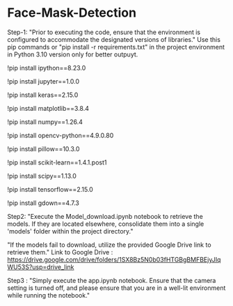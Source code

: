 # Face-Mask-Detection
Step-1: 
"Prior to executing the code, ensure that the environment is configured to accommodate the designated versions of libraries."
Use this pip commands or "pip install -r requirements.txt" in the project environment in Python 3.10 version only for better outpuyt.

!pip install ipython==8.23.0

!pip install jupyter==1.0.0

!pip install keras==2.15.0

!pip install matplotlib==3.8.4

!pip install numpy==1.26.4

!pip install opencv-python==4.9.0.80

!pip install pillow==10.3.0

!pip install scikit-learn==1.4.1.post1

!pip install scipy==1.13.0

!pip install tensorflow==2.15.0

!pip install gdown==4.7.3

Step2: "Execute the Model_download.ipynb notebook to retrieve the models. If they are located elsewhere, consolidate them into a single 'models' folder within the project directory."

"If the models fail to download, utilize the provided Google Drive link to retrieve them."
Link to Google Drive : https://drive.google.com/drive/folders/1SX8Bz5N0b03fHTGBgBMFBEjyJIqWU53S?usp=drive_link

Step3 : "Simply execute the app.ipynb notebook. Ensure that the camera setting is turned off, and please ensure that you are in a well-lit environment while running the notebook."
